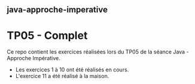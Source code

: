 ## java-approche-imperative 
# TP05 - Complet
Ce repo contient les exercices réalisées lors du TP05 de la séance Java - Approche Impérative. 
* Les exercices 1 à 10 ont été réalisés en cours.
* L'exercice 11 a été réalisé à la maison.
